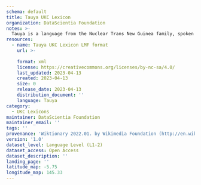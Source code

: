 ```yaml
---
schema: default
title: Tauya UKC Lexicon
organization: DataScientia Foundation
notes: >-
  Tauya is a language from the Nuclear Trans New Guinea family, spoken in Oceania. The UKC Lexicon of Tauya is represented as a lexico-semantic network. It consists of words, word senses, synsets, as well as sense-level and synset-level relationships.
resources:
  - name: Tauya UKC Lexicon LMF format
    url: >-
      
    format: xml
    license: https://creativecommons.org/licenses/by-nc-sa/4.0/
    last_updated: 2023-04-13
    created: 2023-04-13
    size: 0
    release_date: 2023-04-13
    distribution_document: ''
    language: Tauya
category:
  - UKC Lexicons
maintainer: DataScientia Foundation
maintainer_email: ''
tags: ''
provenance: 'Wiktionary 2022.01. by Wikimedia Foundation (http://en.wiktionary.org); Princeton WordNet 2.1 by Princeton University (https://wordnet.princeton.edu)'
version: '1.0'
dataset_level: Language Level (L1-2)
dataset_access: Open Access
dataset_description: ''
landing_page: ''
latitude_map: -5.75
longitude_map: 145.33
---
```

